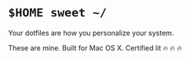 # `$HOME sweet ~/`

Your dotfiles are how you personalize your system.

These are mine. Built for Mac OS X. Certified lit 🔥 🔥 🔥
